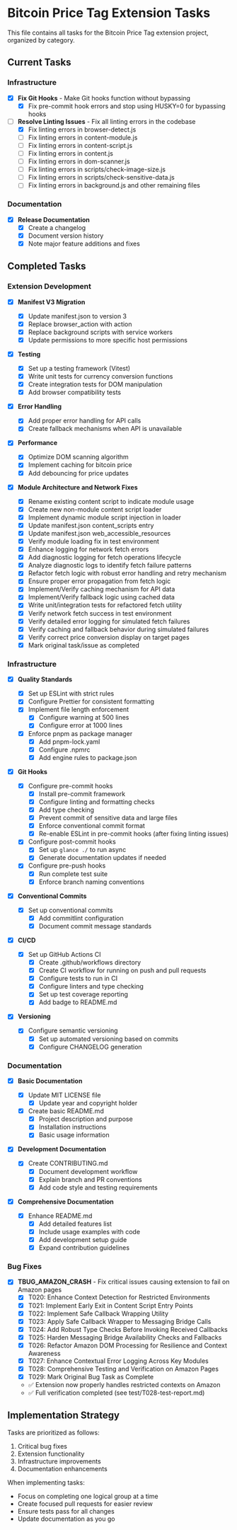 # Bitcoin Price Tag Extension Tasks

This file contains all tasks for the Bitcoin Price Tag extension project, organized by category.

## Current Tasks

### Infrastructure

- [x] **Fix Git Hooks** - Make Git hooks function without bypassing
  - [x] Fix pre-commit hook errors and stop using HUSKY=0 for bypassing hooks

- [ ] **Resolve Linting Issues** - Fix all linting errors in the codebase
  - [x] Fix linting errors in browser-detect.js
  - [ ] Fix linting errors in content-module.js
  - [ ] Fix linting errors in content-script.js
  - [ ] Fix linting errors in content.js
  - [ ] Fix linting errors in dom-scanner.js
  - [ ] Fix linting errors in scripts/check-image-size.js
  - [ ] Fix linting errors in scripts/check-sensitive-data.js
  - [ ] Fix linting errors in background.js and other remaining files

### Documentation

- [x] **Release Documentation**
  - [x] Create a changelog
  - [x] Document version history
  - [x] Note major feature additions and fixes

## Completed Tasks

### Extension Development

- [x] **Manifest V3 Migration**

  - [x] Update manifest.json to version 3
  - [x] Replace browser_action with action
  - [x] Replace background scripts with service workers
  - [x] Update permissions to more specific host permissions

- [x] **Testing**

  - [x] Set up a testing framework (Vitest)
  - [x] Write unit tests for currency conversion functions
  - [x] Create integration tests for DOM manipulation
  - [x] Add browser compatibility tests

- [x] **Error Handling**

  - [x] Add proper error handling for API calls
  - [x] Create fallback mechanisms when API is unavailable

- [x] **Performance**

  - [x] Optimize DOM scanning algorithm
  - [x] Implement caching for bitcoin price
  - [x] Add debouncing for price updates

- [x] **Module Architecture and Network Fixes**
  - [x] Rename existing content script to indicate module usage
  - [x] Create new non-module content script loader
  - [x] Implement dynamic module script injection in loader
  - [x] Update manifest.json content_scripts entry
  - [x] Update manifest.json web_accessible_resources
  - [x] Verify module loading fix in test environment
  - [x] Enhance logging for network fetch errors
  - [x] Add diagnostic logging for fetch operations lifecycle
  - [x] Analyze diagnostic logs to identify fetch failure patterns
  - [x] Refactor fetch logic with robust error handling and retry mechanism
  - [x] Ensure proper error propagation from fetch logic
  - [x] Implement/Verify caching mechanism for API data
  - [x] Implement/Verify fallback logic using cached data
  - [x] Write unit/integration tests for refactored fetch utility
  - [x] Verify network fetch success in test environment
  - [x] Verify detailed error logging for simulated fetch failures
  - [x] Verify caching and fallback behavior during simulated failures
  - [x] Verify correct price conversion display on target pages
  - [x] Mark original task/issue as completed

### Infrastructure

- [x] **Quality Standards**

  - [x] Set up ESLint with strict rules
  - [x] Configure Prettier for consistent formatting
  - [x] Implement file length enforcement
    - [x] Configure warning at 500 lines
    - [x] Configure error at 1000 lines
  - [x] Enforce pnpm as package manager
    - [x] Add pnpm-lock.yaml
    - [x] Configure .npmrc
    - [x] Add engine rules to package.json

- [x] **Git Hooks**

  - [x] Configure pre-commit hooks
    - [x] Install pre-commit framework
    - [x] Configure linting and formatting checks
    - [x] Add type checking
    - [x] Prevent commit of sensitive data and large files
    - [x] Enforce conventional commit format
    - [x] Re-enable ESLint in pre-commit hooks (after fixing linting issues)
  - [x] Configure post-commit hooks
    - [x] Set up `glance ./` to run async
    - [x] Generate documentation updates if needed
  - [x] Configure pre-push hooks
    - [x] Run complete test suite
    - [x] Enforce branch naming conventions

- [x] **Conventional Commits**

  - [x] Set up conventional commits
    - [x] Add commitlint configuration
    - [x] Document commit message standards

- [x] **CI/CD**

  - [x] Set up GitHub Actions CI
    - [x] Create .github/workflows directory
    - [x] Create CI workflow for running on push and pull requests
    - [x] Configure tests to run in CI
    - [x] Configure linters and type checking
    - [x] Set up test coverage reporting
    - [x] Add badge to README.md

- [x] **Versioning**
  - [x] Configure semantic versioning
    - [x] Set up automated versioning based on commits
    - [x] Configure CHANGELOG generation

### Documentation

- [x] **Basic Documentation**

  - [x] Update MIT LICENSE file
    - [x] Update year and copyright holder
  - [x] Create basic README.md
    - [x] Project description and purpose
    - [x] Installation instructions
    - [x] Basic usage information

- [x] **Development Documentation**

  - [x] Create CONTRIBUTING.md
    - [x] Document development workflow
    - [x] Explain branch and PR conventions
    - [x] Add code style and testing requirements

- [x] **Comprehensive Documentation**
  - [x] Enhance README.md
    - [x] Add detailed features list
    - [x] Include usage examples with code
    - [x] Add development setup guide
    - [x] Expand contribution guidelines

### Bug Fixes

- [x] **TBUG_AMAZON_CRASH** - Fix critical issues causing extension to fail on Amazon pages
  - [x] T020: Enhance Context Detection for Restricted Environments
  - [x] T021: Implement Early Exit in Content Script Entry Points
  - [x] T022: Implement Safe Callback Wrapping Utility
  - [x] T023: Apply Safe Callback Wrapper to Messaging Bridge Calls
  - [x] T024: Add Robust Type Checks Before Invoking Received Callbacks
  - [x] T025: Harden Messaging Bridge Availability Checks and Fallbacks
  - [x] T026: Refactor Amazon DOM Processing for Resilience and Context Awareness
  - [x] T027: Enhance Contextual Error Logging Across Key Modules
  - [x] T028: Comprehensive Testing and Verification on Amazon Pages
  - [x] T029: Mark Original Bug Task as Complete
  - ✅ Extension now properly handles restricted contexts on Amazon
  - ✅ Full verification completed (see test/T028-test-report.md)

## Implementation Strategy

Tasks are prioritized as follows:

1. Critical bug fixes
2. Extension functionality
3. Infrastructure improvements
4. Documentation enhancements

When implementing tasks:

- Focus on completing one logical group at a time
- Create focused pull requests for easier review
- Ensure tests pass for all changes
- Update documentation as you go
